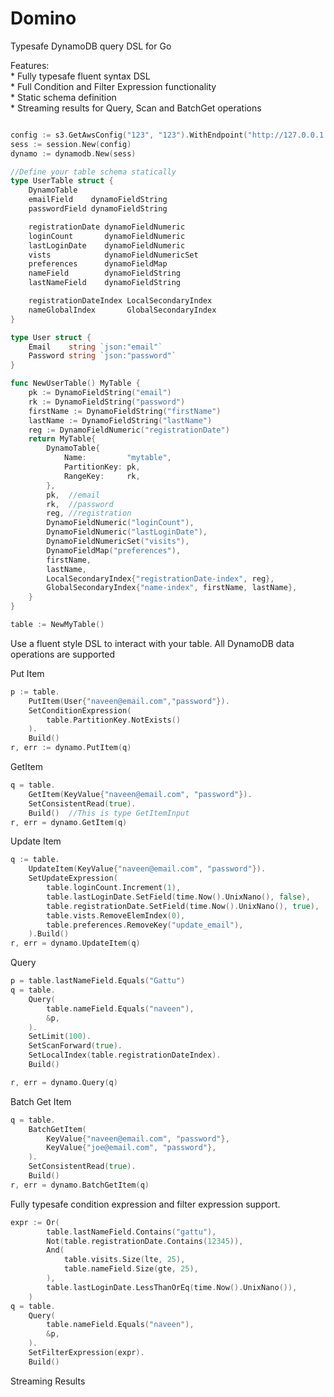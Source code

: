 # Domino
Typesafe DynamoDB query DSL for Go


Features:  
	* Fully typesafe fluent syntax DSL  
	* Full Condition and Filter Expression functionality  
	* Static schema definition  
	* Streaming results for Query, Scan and BatchGet operations  


```go

config := s3.GetAwsConfig("123", "123").WithEndpoint("http://127.0.0.1:8080")
sess := session.New(config)
dynamo := dynamodb.New(sess)

//Define your table schema statically
type UserTable struct {
	DynamoTable
	emailField    dynamoFieldString
	passwordField dynamoFieldString

	registrationDate dynamoFieldNumeric
	loginCount       dynamoFieldNumeric
	lastLoginDate    dynamoFieldNumeric
	vists            dynamoFieldNumericSet
	preferences      dynamoFieldMap
	nameField        dynamoFieldString
	lastNameField    dynamoFieldString

	registrationDateIndex LocalSecondaryIndex
	nameGlobalIndex       GlobalSecondaryIndex
}

type User struct {
	Email    string `json:"email"`
	Password string `json:"password"`
}

func NewUserTable() MyTable {
	pk := DynamoFieldString("email")
	rk := DynamoFieldString("password")
	firstName := DynamoFieldString("firstName")
	lastName := DynamoFieldString("lastName")
	reg := DynamoFieldNumeric("registrationDate")
	return MyTable{
		DynamoTable{
			Name:         "mytable",
			PartitionKey: pk,
			RangeKey:     rk,
		},
		pk,  //email
		rk,  //password
		reg, //registration
		DynamoFieldNumeric("loginCount"),
		DynamoFieldNumeric("lastLoginDate"),
		DynamoFieldNumericSet("visits"),
		DynamoFieldMap("preferences"),
		firstName,
		lastName,
		LocalSecondaryIndex{"registrationDate-index", reg},
		GlobalSecondaryIndex{"name-index", firstName, lastName},
	}
}

table := NewMyTable() 

```

Use a fluent style DSL to interact with your table. All DynamoDB data operations are supported


Put Item
```go
p := table.
	PutItem(User{"naveen@email.com","password"}).
	SetConditionExpression(
		table.PartitionKey.NotExists()
	).
	Build()
r, err := dynamo.PutItem(q)
```

GetItem
```go
q = table.
	GetItem(KeyValue{"naveen@email.com", "password"}).
	SetConsistentRead(true).
	Build()  //This is type GetItemInput
r, err = dynamo.GetItem(q)
```


Update Item
```go
q := table.
	UpdateItem(KeyValue{"naveen@email.com", "password"}).
	SetUpdateExpression(
		table.loginCount.Increment(1),
		table.lastLoginDate.SetField(time.Now().UnixNano(), false),
		table.registrationDate.SetField(time.Now().UnixNano(), true),
		table.vists.RemoveElemIndex(0),
		table.preferences.RemoveKey("update_email"),
	).Build()
r, err = dynamo.UpdateItem(q)	
```

Query
```go
p = table.lastNameField.Equals("Gattu")
q = table.
	Query(
		table.nameField.Equals("naveen"),
		&p,
	).
	SetLimit(100).
	SetScanForward(true).
	SetLocalIndex(table.registrationDateIndex).
	Build() 

r, err = dynamo.Query(q)	
```

Batch Get Item
```go
q = table.
	BatchGetItem(
		KeyValue{"naveen@email.com", "password"},
		KeyValue{"joe@email.com", "password"},
	).
	SetConsistentRead(true).
	Build()
r, err = dynamo.BatchGetItem(q)	
```


Fully typesafe condition expression and filter expression support.
```go
expr := Or(
		table.lastNameField.Contains("gattu"),
		Not(table.registrationDate.Contains(12345)),
		And(
			table.visits.Size(lte, 25),
			table.nameField.Size(gte, 25),
		),		
		table.lastLoginDate.LessThanOrEq(time.Now().UnixNano()),		
	)
q = table.
	Query(
		table.nameField.Equals("naveen"),
		&p,
	).
	SetFilterExpression(expr).
	Build()


```

Streaming Results 




